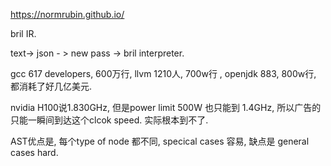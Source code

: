 https://normrubin.github.io/

bril IR. 

text-> json - > new pass -> bril interpreter.



gcc  617 developers, 600万行,  llvm 1210人, 700w行   , openjdk 883,  800w行,  都消耗了好几亿美元. 



nvidia H100说1.830GHz, 但是power limit 500W 也只能到 1.4GHz, 所以广告的只能一瞬间到达这个clcok speed. 实际根本到不了. 



AST优点是, 每个type of node 都不同, specical cases 容易, 缺点是 general cases hard.



